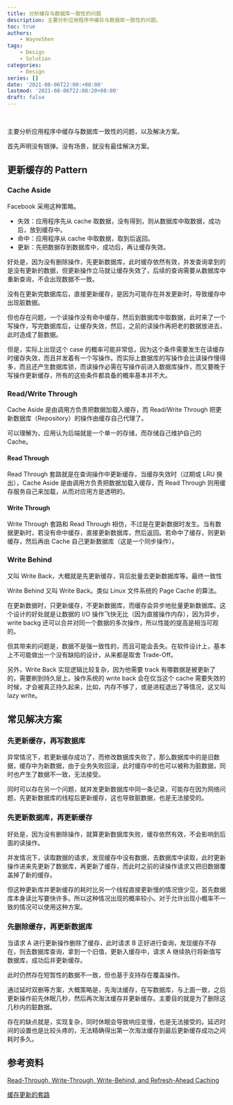 ```yaml
---
title: 分析缓存与数据库一致性的问题
description: 主要分析应用程序中缓存与数据库一致性的问题。
toc: true
authors: 
    - WayneShen
tags: 
    - Design
    - Solution
categories: 
    - Design
series: []
date: '2021-08-06T22:00:+08:00'
lastmod: '2021-08-06T22:00:20+08:00'
draft: false
---
```


</br>

主要分析应用程序中缓存与数据库一致性的问题，以及解决方案。

<!--more-->

首先声明没有银弹。没有场景，就没有最佳解决方案。

## 更新缓存的 Pattern

### Cache Aside

Facebook 采用这种策略。

+ 失效：应用程序先从 cache 取数据，没有得到，则从数据库中取数据，成功后，放到缓存中。
+ 命中：应用程序从 cache 中取数据，取到后返回。
+ 更新：先把数据存到数据库中，成功后，再让缓存失效。

好处是，因为没有删除操作，先更新数据库，此时缓存依然有效，并发查询拿到的是没有更新的数据，但更新操作立马就让缓存失效了，后续的查询需要从数据库中重新查询，不会出现数据不一致。

没有在更新完数据库后，直接更新缓存，是因为可能存在并发更新时，导致缓存中出现脏数据。

但也存在问题，一个读操作没有命中缓存，然后到数据库中取数据，此时来了一个写操作，写完数据库后，让缓存失效，然后，之前的读操作再把老的数据放进去，此时造成了脏数据。

但是，实际上出现这个 case 的概率可能非常低，因为这个条件需要发生在读缓存时缓存失效，而且并发着有一个写操作。而实际上数据库的写操作会比读操作慢得多，而且还产生数据库锁，而读操作必需在写操作前进入数据库操作，而又要晚于写操作更新缓存，所有的这些条件都具备的概率基本并不大。

### Read/Write Through

Cache Aside 是由调用方负责把数据加载入缓存，而 Read/Write Through 把更新数据库（Repository）的操作由缓存自己代理了。

可以理解为，应用认为后端就是一个单一的存储，而存储自己维护自己的 Cache。

#### Read Through

Read Through 套路就是在查询操作中更新缓存，当缓存失效时（过期或 LRU 换出），Cache Aside 是由调用方负责把数据加载入缓存，而 Read Through 则用缓存服务自己来加载，从而对应用方是透明的。

#### Write Through

Write Through 套路和 Read Through 相仿，不过是在更新数据时发生。当有数据更新时，若没有命中缓存，直接更新数据库，然后返回。若命中了缓存，则更新缓存，然后再由 Cache 自己更新数据库（这是一个同步操作）。

### Write Behind

又叫 Write Back，大概就是先更新缓存，背后批量去更新数据库等。最终一致性

Write Behind 又叫 Write Back。类似 Linux 文件系统的 Page Cache 的算法。

在更新数据时，只更新缓存，不更新数据库，而缓存会异步地批量更新数据库。这个设计的好处就是让数据的 I/O 操作飞快无比（因为直接操作内存），因为异步，write backg 还可以合并对同一个数据的多次操作，所以性能的提高是相当可观的。

但其带来的问题是，数据不是强一致性的，而且可能会丢失。在软件设计上，基本上不可能做出一个没有缺陷的设计，从来都是取舍 Trade-Off。

另外，Write Back 实现逻辑比较复杂，因为他需要 track 有哪数据是被更新了的，需要刷到持久层上。操作系统的 write back 会在仅当这个 cache 需要失效的时候，才会被真正持久起来，比如，内存不够了，或是进程退出了等情况，这又叫 lazy write。

## 常见解决方案

### 先更新缓存，再写数据库

异常情况下，若更新缓存成功了，而修改数据库失败了，那么数据库中的是旧数据，缓存中为新数据，由于业务失败回滚，此时缓存中的也可以被称为脏数据，同时也产生了数据不一致，无法接受。

同时可以存在另一个问题，就并发更新数据库中同一条记录，可能存在因为网络问题，先更新数据库的线程后更新缓存，这也导致脏数据，也是无法接受的。

### 先更新数据库，再更新缓存

好处是，因为没有删除操作，就算更新数据库失败，缓存依然有效，不会影响到后面的读操作。

并发情况下，读取数据的请求，发现缓存中没有数据，去数据库中读取，此时更新操作进来先更新了数据库，再更新了缓存，而此时之前的读操作请求又把旧数据覆盖掉了新的缓存。

但这种更新库并更新缓存的耗时比另一个线程直接更新慢的情况很少见，首先数据库本身读比写要快许多。所以这种情况出现的概率较小。对于允许出现小概率不一致的情况可以使用这种方案。

### 先删除缓存，再更新数据库

当请求 A 进行更新操作删除了缓存，此时请求 B 正好进行查询，发现缓存不存在，则去数据库查询，拿到一个旧值，更新入缓存中，请求 A 继续执行将新值写数据库，成功后并更新缓存。

此时仍然存在短暂性的数据不一致，但也基于支持存在覆盖操作。

通过延时双删等方案，大概策略是，先淘汰缓存，在写数据库，与上面一致，之后更新操作前先休眠几秒，然后再次淘汰缓存并更新缓存。主要目的就是为了删除这几秒内的脏数据。

存在的缺点就是，实现复杂，同时休眠会导致响应变慢，也是无法接受的。延迟时间的设置也是比较头疼的，无法精确得出第一次淘汰缓存到最后更新缓存成功之间耗时多久。


## 参考资料

[Read-Through, Write-Through, Write-Behind, and Refresh-Ahead Caching](https://docs.oracle.com/cd/E15357_01/coh.360/e15723/cache_rtwtwbra.htm#COHDG5177)

[缓存更新的套路](https://coolshell.cn/articles/17416.html#ReadWrite_Through_Pattern)

